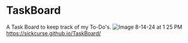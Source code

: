 # TaskBoard
A Task Board to keep track of my To-Do's.
![Image 8-14-24 at 1 25 PM](https://github.com/user-attachments/assets/86210f63-7494-4f66-ba6f-ebb41748108b)
https://sickcurse.github.io/TaskBoard/
